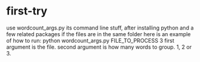 # first-try

use wordcount_args.py
its command line stuff, after installing python and a few related packages
if the files are in the same folder here is an example of how to run:
python wordcount_args.py FILE_TO_PROCESS 3
first argument is the file. second argument is how many words to group. 1, 2 or 3.

